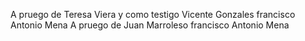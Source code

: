 A pruego de Teresa Viera y como testigo Vicente Gonzales
francisco Antonio Mena
A pruego de Juan Marroleso
francisco Antonio Mena